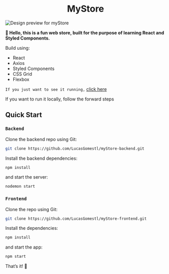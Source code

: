 <h1 align=center>MyStore</h1>


![Design preview for myStore](./public/myStore-demo.gif)

**👋 Hello, this is a fun web store, built for the purpose of learning 
React and Styled Components.**

Build using:

- React
- Axios
- Styled Components
- CSS Grid
- Flexbox


`If you just want to see it running,` <a href="https://lcsstore-frontend.herokuapp.com/" target="_blank">click here</a>

If you want to run it locally, follow the forward steps

## Quick Start

### `Backend`

Clone the backend repo using Git:

```bash
git clone https://github.com/LucasGomestl/myStore-backend.git
```

Install the backend dependencies:

```bash
npm install
```

and start the server:

```bash
nodemon start
```
### `Frontend`

Clone the repo using Git:

```bash
git clone https://github.com/LucasGomestl/myStore-frontend.git
```

Install the dependencies:

```bash
npm install
```

and start the app:

```bash
npm start
```

That’s it! 🎉
